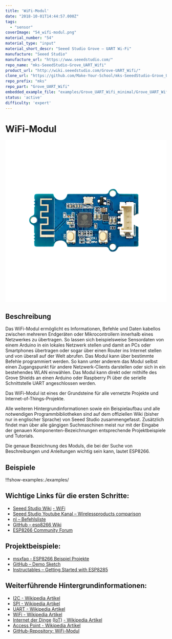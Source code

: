 ```yaml
---
title: 'WiFi-Modul'
date: "2018-10-01T14:44:57.000Z"
tags: 
  - "sensor"
coverImage: "54_wifi-modul.png"
material_number: "54"
material_type: "input"
material_short_descr: "Seeed Studio Grove – UART Wi-Fi"
manufacture: "Seeed Studio"
manufacture_url: "https://www.seeedstudio.com/"
repo_name: "mks-SeeedStudio-Grove_UART_Wifi"
product_url: "http://wiki.seeedstudio.com/Grove-UART_Wifi/"
clone_url: "https://github.com/Make-Your-School/mks-SeeedStudio-Grove_UART_Wifi.git"
repo_prefix: "mks"
repo_part: "Grove_UART_Wifi"
embedded_example_file: "examples/Grove_UART_Wifi_minimal/Grove_UART_Wifi_minimal.ino"
status: 'active'
difficulty: 'expert'
---
```



# WiFi-Modul

![WiFi-Modul](./54_wifi-modul.png)

## Beschreibung
Das WiFi-Modul ermöglicht es Informationen, Befehle und Daten kabellos zwischen mehreren Endgeräten oder Mikrocontrollern innerhalb eines Netzwerkes zu übertragen. So lassen sich beispielsweise Sensordaten von einem Arduino in ein lokales Netzwerk stellen und damit an PCs oder Smartphones übertragen oder sogar über einen Router ins Internet stellen und von überall auf der Welt abrufen. Das Modul kann über bestimmte Befehle programmiert werden. So kann unter anderem das Modul selbst einen Zugangspunkt für andere Netzwerk-Clients darstellen oder sich in ein bestehendes WLAN einwählen. Das Modul kann direkt oder mithilfe des Grove Shields an einen Arduino oder Raspberry Pi über die serielle Schnittstelle UART angeschlossen werden.

Das WiFi-Modul ist eines der Grundsteine für alle vernetzte Projekte und Internet-of-Things-Projekte.

Alle weiteren Hintergrundinformationen sowie ein Beispielaufbau und alle notwendigen Programmbibliotheken sind auf dem offiziellen Wiki (bisher nur in englischer Sprache) von Seeed Studio zusammengefasst. Zusätzlich findet man über alle gängigen Suchmaschinen meist nur mit der Eingabe der genauen Komponenten-Bezeichnungen entsprechende Projektbeispiele und Tutorials.

Die genaue Bezeichnung des Moduls, die bei der Suche von Beschreibungen und Anleitungen wichtig sein kann, lautet ESP8266.



## Beispiele

!!!show-examples:./examples/



<!-- infolist -->

## Wichtige Links für die ersten Schritte:

- [Seeed Studio Wiki](http://wiki.seeedstudio.com/Grove-UART_Wifi/) [- WiFi](http://wiki.seeedstudio.com/Grove-UART_Wifi/)
- [Seeed Studio Youtube Kanal – Wirelessproducts comparison](https://www.youtube.com/watch?v=5hg0lllDTLk)
- [nl – Befehlsliste](https://nurdspace.nl/ESP8266)
- [GitHub – esp8266 Wiki](https://github.com/esp8266/esp8266-wiki/wiki)
- [ESP8266 Community Forum](https://www.esp8266.com/viewforum.php?f=25)

## Projektbeispiele:

- [msxfaq - ESP8266 Beispiel Projekte](https://www.msxfaq.de/sonst/bastelbude/esp8266/esp8266-projekte.htm)
- [GitHub – Demo Sketch](https://github.com/allthingstalk/arduino-UART-client/blob/master/libraries/ATT_IOT_UART/examples/genuino101/led/led.ino)
- [Instructables – Getting Started with ESP8285](https://www.instructables.com/id/How-to-Get-Started-With-ESP8285-Module-/)

## Weiterführende Hintergrundinformationen:

- [I2C - Wikipedia Artikel](https://de.wikipedia.org/wiki/I%C2%B2C)
- [SPI - Wikipedia Artikel](https://de.wikipedia.org/wiki/Serial_Peripheral_Interface)
- [UART - Wikipedia Artikel](https://de.wikipedia.org/wiki/Universal_Asynchronous_Receiver_Transmitter)
- [WiFi - Wikipedia Artikel](https://de.wikipedia.org/wiki/Wi-Fi)
- [Internet der Dinge](https://de.wikipedia.org/wiki/Internet_der_Dinge) [(IoT)](https://de.wikipedia.org/wiki/Internet_der_Dinge) [- Wikipedia Artikel](https://de.wikipedia.org/wiki/Internet_der_Dinge)
- [Access Point - Wikipedia Artikel](https://de.wikipedia.org/wiki/Wireless_Access_Point)
- [GitHub-Repository: WiFi-Modul](https://github.com/MakeYourSchool/54-Wifi-Modul)

